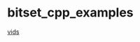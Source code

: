 # bitset_cpp_examples

[vids](https://www.youtube.com/watch?v=iV8OtDf5T6g&list=PLalVdRk2RC6qMGnnlsVGi79eyyPPviHba&index=2)
